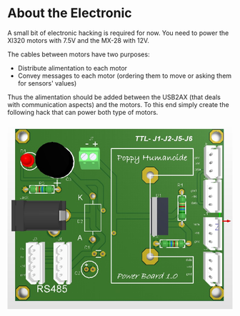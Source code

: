 # About the Electronic

A small bit of electronic hacking is required for now. You need to power the Xl320 motors with 7.5V and the MX-28 with 12V.

The cables between motors have two purposes:

* Distribute alimentation to each motor
* Convey messages to each motor (ordering them to move or asking them for sensors' values)

Thus the alimentation should be added between the USB2AX (that deals with communication aspects) and the motors.
To this end simply create the following hack that can power both type of motors.

![elec1](img/electronic/elec1.jpg)
